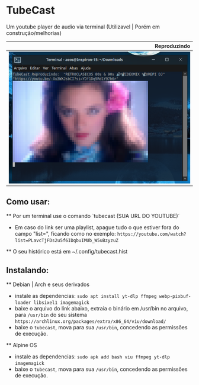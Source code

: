 # TubeCast
Um youtube player de audio via terminal (Utilizavel | Porém em construção/melhorias)

| Reproduzindo |
| -------------:|
| ![300x256](https://raw.githubusercontent.com/andryeltj/tubecast/refs/heads/main/galery.png) |

## Como usar:
 ** Por um terminal use o comando `tubecast (SUA URL DO YOUTUBE)´ 
 - Em caso do link ser uma playlist, apague tudo o que estiver fora do campo "list=", ficando como no exemplo:
 `https://youtube.com/watch?list=PLavcTjFDs2u5f6IDqbuIMUb_W5uBzyzuZ`
 
 ** O seu histórico está em ~/.config/tubecast.hist

## Instalando:
 ** Debian | Arch e seus derivados
 - instale as dependencias:
 `sudo apt install yt-dlp ffmpeg webp-pixbuf-loader libsixel1 imagemagick`
 - baixe o arquivo do link abaixo, extraia o binário em /usr/bin no arquivo, para `/usr/bin` do seu sistema
 `https://archlinux.org/packages/extra/x86_64/viu/download/`
 - baixe o `tubecast`, mova para sua `/usr/bin`, concedendo as permissões de execução.

   
 ** Alpine OS
 - instale as dependencias:
 `sudo apk add bash viu ffmpeg yt-dlp imagemagick`
 - baixe o `tubecast`, mova para sua `/usr/bin`, concedendo as permissões de execução.
